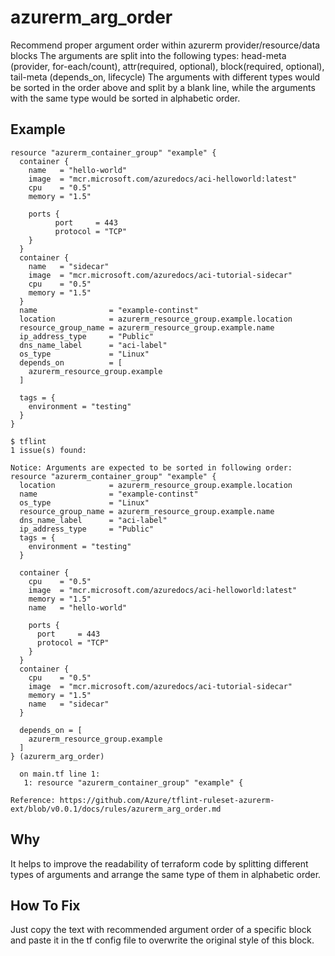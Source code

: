 # azurerm_arg_order

Recommend proper argument order within azurerm provider/resource/data blocks
The arguments are split into the following types:
head-meta (provider, for-each/count), attr(required, optional), block(required, optional), tail-meta (depends_on, lifecycle)
The arguments with different types would be sorted in the order above and split by a blank line, 
while the arguments with the same type would be sorted in alphabetic order.

## Example

```hcl
resource "azurerm_container_group" "example" {
  container {
    name   = "hello-world"
    image  = "mcr.microsoft.com/azuredocs/aci-helloworld:latest"
    cpu    = "0.5"
    memory = "1.5"

    ports {
          port     = 443
          protocol = "TCP"
    }
  }
  container {
    name   = "sidecar"
    image  = "mcr.microsoft.com/azuredocs/aci-tutorial-sidecar"
    cpu    = "0.5"
    memory = "1.5"
  }
  name                = "example-continst"
  location            = azurerm_resource_group.example.location
  resource_group_name = azurerm_resource_group.example.name
  ip_address_type     = "Public"
  dns_name_label      = "aci-label"
  os_type             = "Linux"
  depends_on          = [
    azurerm_resource_group.example
  ]

  tags = {
    environment = "testing"
  }
}
```

```
$ tflint
1 issue(s) found:

Notice: Arguments are expected to be sorted in following order:
resource "azurerm_container_group" "example" {
  location            = azurerm_resource_group.example.location
  name                = "example-continst"
  os_type             = "Linux"
  resource_group_name = azurerm_resource_group.example.name
  dns_name_label      = "aci-label"
  ip_address_type     = "Public"
  tags = {
    environment = "testing"
  }

  container {
    cpu    = "0.5"
    image  = "mcr.microsoft.com/azuredocs/aci-helloworld:latest"
    memory = "1.5"
    name   = "hello-world"

    ports {
      port     = 443
      protocol = "TCP"
    }
  }
  container {
    cpu    = "0.5"
    image  = "mcr.microsoft.com/azuredocs/aci-tutorial-sidecar"
    memory = "1.5"
    name   = "sidecar"
  }

  depends_on = [
    azurerm_resource_group.example
  ]
} (azurerm_arg_order)

  on main.tf line 1:
   1: resource "azurerm_container_group" "example" {

Reference: https://github.com/Azure/tflint-ruleset-azurerm-ext/blob/v0.0.1/docs/rules/azurerm_arg_order.md
```

## Why

It helps to improve the readability of terraform code by splitting different types of arguments and arrange the same type of them in alphabetic order. 

## How To Fix

Just copy the text with recommended argument order of a specific block and paste it in the tf config file to overwrite the original style of this block.